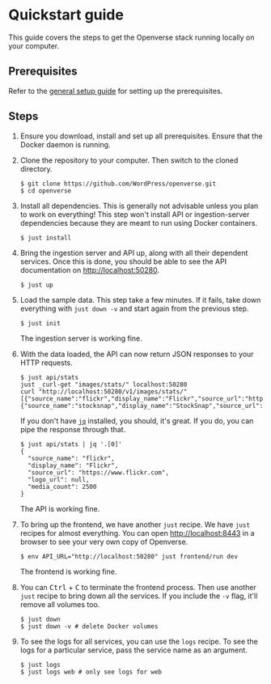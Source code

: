# Quickstart guide

This guide covers the steps to get the Openverse stack running locally on your
computer.

## Prerequisites

Refer to the [general setup guide](./general_setup.md) for setting up the
prerequisites.

## Steps

1. Ensure you download, install and set up all prerequisites. Ensure that the
   Docker daemon is running.

2. Clone the repository to your computer. Then switch to the cloned directory.

   ```console
   $ git clone https://github.com/WordPress/openverse.git
   $ cd openverse
   ```

3. Install all dependencies. This is generally not advisable unless you plan to
   work on everything! This step won't install API or ingestion-server
   dependencies because they are meant to run using Docker containers.

   ```console
   $ just install
   ```

4. Bring the ingestion server and API up, along with all their dependent
   services. Once this is done, you should be able to see the API documentation
   on [http://localhost:50280](http://localhost:50280).

   ```console
   $ just up
   ```

5. Load the sample data. This step take a few minutes. If it fails, take down
   everything with `just down -v` and start again from the previous step.

   ```console
   $ just init
   ```

   The ingestion server is working fine.

6. With the data loaded, the API can now return JSON responses to your HTTP
   requests.

   ```console
   $ just api/stats
   just _curl-get "images/stats/" localhost:50280
   curl "http://localhost:50280/v1/images/stats/"
   [{"source_name":"flickr","display_name":"Flickr","source_url":"https://www.flickr.com","logo_url":null,"media_count":2500},{"source_name":"stocksnap","display_name":"StockSnap","source_url":"https://stocksnap.io","logo_url":null,"media_count":2500}]%
   ```

   If you don't have [`jq`](https://stedolan.github.io/jq/) installed, you
   should, it's great. If you do, you can pipe the response through that.

   ```console
   $ just api/stats | jq '.[0]'
   {
     "source_name": "flickr",
     "display_name": "Flickr",
     "source_url": "https://www.flickr.com",
     "logo_url": null,
     "media_count": 2500
   }
   ```

   The API is working fine.

7. To bring up the frontend, we have another `just` recipe. We have `just`
   recipes for almost everything. You can open
   [http://localhost:8443](http://localhost:8443) in a browser to see your very
   own copy of Openverse.

   ```console
   $ env API_URL="http://localhost:50280" just frontend/run dev
   ```

   The frontend is working fine.

8. You can <kbd>Ctrl</kbd> + <kbd>C</kbd> to terminate the frontend process.
   Then use another `just` recipe to bring down all the services. If you include
   the `-v` flag, it'll remove all volumes too.

   ```console
   $ just down
   $ just down -v # delete Docker volumes
   ```

9. To see the logs for all services, you can use the `logs` recipe. To see the
   logs for a particular service, pass the service name as an argument.

   ```console
   $ just logs
   $ just logs web # only see logs for web
   ```
